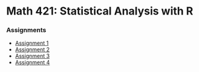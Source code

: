 # Math 421: Statistical Analysis with R

### Assignments
- [Assignment 1](Assignment1.html)
- [Assignment 2](Assignment2.html)
- [Assignment 3](assignment3.html)
- [Assignment 4](assignment4.html)

